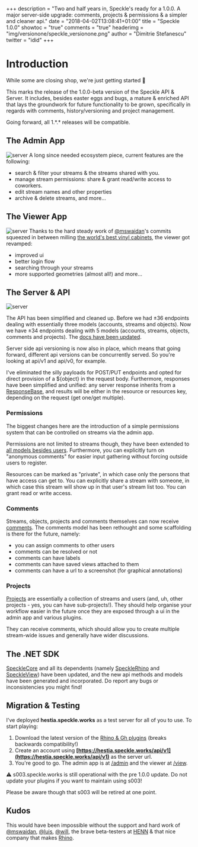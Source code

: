 +++
description = "Two and half years in, Speckle's ready for a 1.0.0. A major server-side upgrade: comments, projects & permissions & a simpler and cleaner api."
date = "2018-04-02T13:08:41+01:00"
title = "Speckle 1.0.0"
showtoc = "true"
comments = "true"
headerimg = "img/versionone/speckle_versionone.png"
author = "Dimitrie Stefanescu"
twitter = "idid"
+++

# Introduction

While some are closing shop, we're just getting started 🙌 

This marks the release of the 1.0.0-beta version of the Speckle API & Server. It includes, besides easter eggs and bugs, a mature & enriched API that lays the groundwork for future functionality to be grown, specifically in regards with comments, history/versioning and project management.

Going forward, all 1.\*.\* releases will be compatible.

## The Admin App
![server](/img/versionone/admin.png)
A long since needed ecosystem piece, current features are the following: 

- search & filter your streams & the streams shared with you.
- manage stream permissions: share & grant read/write access to coworkers.
- edit stream names and other properties
- archive & delete streams, and more...

## The Viewer App
![server](/img/versionone/viewer.png)
Thanks to the hard steady work of [@mswaidan](https://twitter.com/matthewswaidan)'s commits squeezed in between milling [the world's best vinyl cabinets](https://www.simplewoodgoods.com/), the viewer got revamped: 

- improved ui
- better login flow 
- searching through your streams 
- more supported geometries (almost all!) and more... 

## The Server & API

![server](/img/versionone/server.png)

The API has been simplified and cleaned up. Before we had ±36 endpoints dealing with essentially three models (accounts, streams and objects). Now we have ±34 endpoints dealing with 5 models (accounts, streams, objects, comments and projects). The [docs have been updated](https://speckleworks.github.io/SpeckleSpecs/). 

Server side api versioning is now also in place, which means that going forward, different api versions can be concurrently served. So you're looking at api/v1 and api/v0, for example.

I've eliminated the silly payloads for POST/PUT endpoints and opted for direct provision of a ${object} in the request body. Furthermore, responses have been simplified and unified: any server response inherits from a [ResponseBase](https://speckleworks.github.io/SpeckleSpecs/#responsebase), and results will be either in the resource or resources key, depending on the request (get one/get multiple).

### Permissions 

The biggest changes here are the introduction of a simple permissions system that can be controlled on streams via the admin app. 

Permissions are not limited to streams though, they have been extended to [all models besides users](https://speckleworks.github.io/SpeckleSpecs/#resourcebase). Furthermore, you can explicitly turn on "anonymous comments" for easier input gathering without forcing outside users to register.

Resources can be marked as "private", in which case only the persons that have access can get to. You can explicitly share a stream with someone, in which case this stream will show up in that user's stream list too. You can grant read or write access. 


### Comments

Streams, objects, projects and comments themselves can now receive [comments](https://speckleworks.github.io/SpeckleSpecs/#comments). The comments model has been rethought and some scaffolding is there for the future, namely:

- you can assign comments to other users
- comments can be resolved or not
- comments can have labels
- comments can have saved views attached to them
- comments can have a url to a screenshot (for graphical annotations)

### Projects

[Projects](https://speckleworks.github.io/SpeckleSpecs/#projects) are essentially a collection of streams and users (and, uh, other projects - yes, you can have sub-projects!). They should help organise your workflow easier in the future once they are exposed through a ui in the admin app and various plugins.

They can receive comments, which should allow you to create multiple stream-wide issues and generally have wider discussions.

## The .NET SDK

[SpeckleCore](https://github.com/speckleworks/SpeckleCore) and all its dependents (namely [SpeckleRhino](https://github.com/speckleworks/SpeckleRhino) and [SpeckleView](https://github.com/speckleworks/SpeckleView)) have been updated, and the new api methods and models have been generated and incorporated. Do report any bugs or inconsistencies you might find!

## Migration & Testing

I've deployed **hestia.speckle.works** as a test server for all of you to use. To  start playing: 

1. Download the latest version of the [Rhino & Gh plugins](https://github.com/speckleworks/SpeckleRhino) (breaks backwards compatibility!)
2. Create an account using **[https://hestia.speckle.works/api/v1](https://hestia.speckle.works/api/v1)** as the server url.
3. You're good to go. The admin app is at [/admin](https://hestia.speckle.works/admin/) and the viewer at [/view](https://hestia.speckle.works/view/).

⚠️ s003.speckle.works is still operational with the pre 1.0.0 update. Do not update your plugins if you want to maintain using s003!

Please be aware though that s003 will be retired at one point.

## Kudos
This would have been impossible without the support and hard work of [@mswaidan](https://twitter.com/matthewswaidan), [@luis](https://twitter.com/luisfraguada), [@will](https://twitter.com/pearswj), the brave beta-testers at [HENN](http://www.henn.com/en#design) & that nice company that makes [Rhino](https://www.rhino3d.com/).

